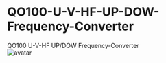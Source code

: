 # QO100-U-V-HF-UP-DOW-Frequency-Converter
QO100 U-V-HF UP/DOW Frequency-Converter  
![avatar](/image/2.png)
